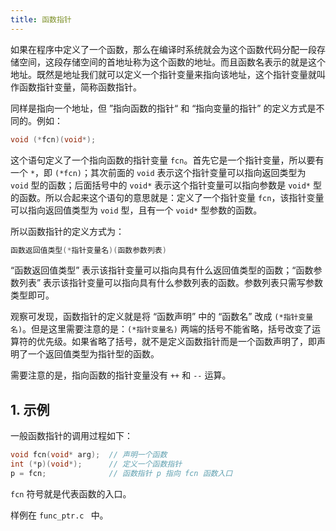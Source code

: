 ```yaml
---
title: 函数指针
---
```


如果在程序中定义了一个函数，那么在编译时系统就会为这个函数代码分配一段存储空间，这段存储空间的首地址称为这个函数的地址。而且函数名表示的就是这个地址。既然是地址我们就可以定义一个指针变量来指向该地址，这个指针变量就叫作函数指针变量，简称函数指针。

同样是指向一个地址，但 ”指向函数的指针“ 和 “指向变量的指针” 的定义方式是不同的。例如：

```c
void (*fcn)(void*);
```

这个语句定义了一个指向函数的指针变量 `fcn`。首先它是一个指针变量，所以要有一个 `*`，即 `(*fcn)`；其次前面的 `void` 表示这个指针变量可以指向返回类型为 `void` 型的函数；后面括号中的 `void*` 表示这个指针变量可以指向参数是 `void*` 型的函数。所以合起来这个语句的意思就是：定义了一个指针变量 `fcn`，该指针变量可以指向返回值类型为 `void` 型，且有一个 `void*` 型参数的函数。

所以函数指针的定义方式为：

```c
函数返回值类型(*指针变量名)(函数参数列表)
```

“函数返回值类型” 表示该指针变量可以指向具有什么返回值类型的函数；“函数参数列表” 表示该指针变量可以指向具有什么参数列表的函数。参数列表只需写参数类型即可。

观察可发现，函数指针的定义就是将 “函数声明” 中的 “函数名” 改成 `(*指针变量名)`。但是这里需要注意的是：`(*指针变量名)` 两端的括号不能省略，括号改变了运算符的优先级。如果省略了括号，就不是定义函数指针而是一个函数声明了，即声明了一个返回值类型为指针型的函数。

需要注意的是，指向函数的指针变量没有 `++` 和 `--` 运算。

## 1. 示例

一般函数指针的调用过程如下：

```c
void fcn(void* arg);  // 声明一个函数
int (*p)(void*);      // 定义一个函数指针
p = fcn;              // 函数指针 p 指向 fcn 函数入口
```

`fcn` 符号就是代表函数的入口。

样例在 `func_ptr.c ` 中。